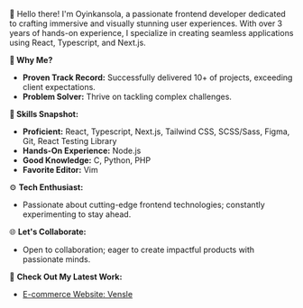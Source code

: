 👋 Hello there! I'm Oyinkansola, a passionate frontend developer dedicated to crafting immersive and visually stunning user experiences. With over 3 years of hands-on experience, I specialize in creating seamless applications using React, Typescript, and Next.js.

**🚀 Why Me?**

- **Proven Track Record:** Successfully delivered 10+ of projects, exceeding client expectations.
- **Problem Solver:** Thrive on tackling complex challenges.

**💼 Skills Snapshot:**

- **Proficient:** React, Typescript, Next.js, Tailwind CSS, SCSS/Sass, Figma, Git, React Testing Library
- **Hands-On Experience:** Node.js
- **Good Knowledge:** C, Python, PHP
- **Favorite Editor:** Vim

⚙️ **Tech Enthusiast:**

- Passionate about cutting-edge frontend technologies; constantly experimenting to stay ahead.

🌐 **Let's Collaborate:**

- Open to collaboration; eager to create impactful products with passionate minds.

👀 **Check Out My Latest Work:**

- [E-commerce Website: Vensle](https://www.nominet.vensle.com)
